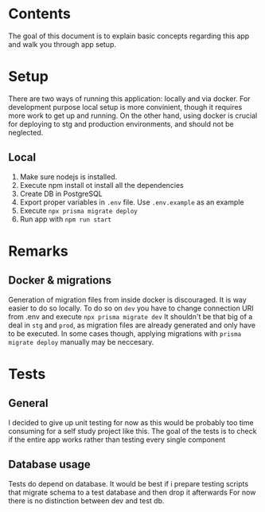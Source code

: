 # Contents
The goal of this document is to explain basic concepts regarding this app and walk you through app setup.

# Setup
There are two ways of running this application: locally and via docker. For development purpose local setup is more convinient, though it requires more work to get up and running. On the other hand, using docker is crucial for deploying to stg and production environments, and should not be neglected.

## Local
1. Make sure nodejs is installed. 
2. Execute npm install ot install all the dependencies
3. Create DB in PostgreSQL
4. Export proper variables in `.env` file. Use `.env.example` as an example
5. Execute `npx prisma migrate deploy`
6. Run app with `npm run start`




# Remarks
## Docker & migrations
Generation of migration files from inside docker is discouraged. It is way easier to do so locally. To do so on `dev` you have to change connection URI from .env and execute
```npx prisma migrate dev```
It shouldn't be that big of a deal in `stg` and `prod`, as migration files are already generated and only have to be executed.
In some cases though, applying migrations with `prisma migrate deploy` manually may be neccesary. 

# Tests
## General
I decided to give up unit testing for now as this would be probably too time consuming for a self study project like this.
The goal of the tests is to check if the entire app works rather than testing every single component

## Database usage
Tests do depend on database. It would be best if i prepare testing scripts that migrate schema to a test database and then drop it afterwards
For now there is no distinction between dev and test db.